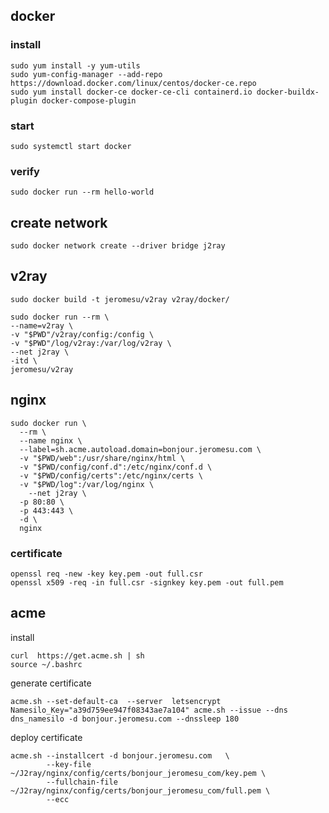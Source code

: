 ## docker

### install

```
sudo yum install -y yum-utils
sudo yum-config-manager --add-repo https://download.docker.com/linux/centos/docker-ce.repo
sudo yum install docker-ce docker-ce-cli containerd.io docker-buildx-plugin docker-compose-plugin
```

### start

```
sudo systemctl start docker
```

### verify

```
sudo docker run --rm hello-world
```

## create network

```
sudo docker network create --driver bridge j2ray
```



## v2ray

```shell
sudo docker build -t jeromesu/v2ray v2ray/docker/
```

```shell
sudo docker run --rm \
--name=v2ray \
-v "$PWD"/v2ray/config:/config \
-v "$PWD"/log/v2ray:/var/log/v2ray \
--net j2ray \
-itd \
jeromesu/v2ray
```



## nginx

```shell
sudo docker run \
  --rm \
  --name nginx \
  --label=sh.acme.autoload.domain=bonjour.jeromesu.com \
  -v "$PWD/web":/usr/share/nginx/html \
  -v "$PWD/config/conf.d":/etc/nginx/conf.d \
  -v "$PWD/config/certs":/etc/nginx/certs \
  -v "$PWD/log":/var/log/nginx \
	--net j2ray \
  -p 80:80 \
  -p 443:443 \
  -d \
  nginx
```

### certificate

```
openssl req -new -key key.pem -out full.csr
openssl x509 -req -in full.csr -signkey key.pem -out full.pem
```



## acme

install

```shell
curl  https://get.acme.sh | sh
source ~/.bashrc
```

generate certificate

```shell
acme.sh --set-default-ca  --server  letsencrypt
Namesilo_Key="a39d759ee947f08343ae7a104" acme.sh --issue --dns dns_namesilo -d bonjour.jeromesu.com --dnssleep 180
```

deploy certificate

```shell
acme.sh --installcert -d bonjour.jeromesu.com   \
        --key-file   ~/J2ray/nginx/config/certs/bonjour_jeromesu_com/key.pem \
        --fullchain-file ~/J2ray/nginx/config/certs/bonjour_jeromesu_com/full.pem \
        --ecc
```

